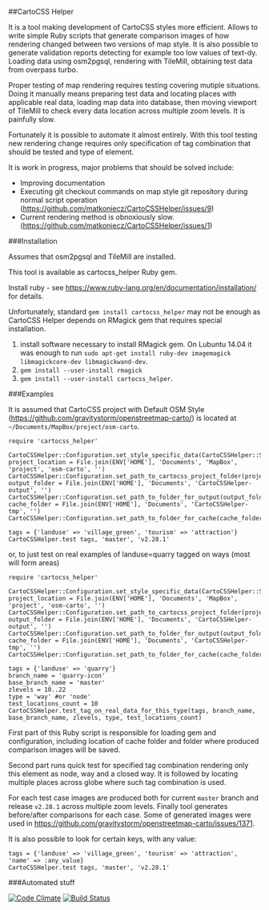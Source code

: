 ##CartoCSS Helper

It is a tool making development of CartoCSS styles more efficient. Allows to write simple Ruby scripts that generate comparison images of how rendering changed between two versions of map style. It is also possible to generate validation reports detecting for example too low values of text-dy. Loading data using osm2pgsql, rendering with TileMill, obtaining test data from overpass turbo.

Proper testing of map rendering requires testing covering mutiple situations. Doing it manually means preparing test data and locating places with applicable real data, loading map data into database, then moving viewport of TileMill to check every data location across multiple zoom levels. It is painfully slow.

Fortunately it is possible to automate it almost entirely. With this tool testing new rendering change requires only specification of tag combination that should be tested and type of element.

It is work in progress, major problems that should be solved include:

* Improving documentation
* Executing git checkout commands on map style git repository during normal script operation (https://github.com/matkoniecz/CartoCSSHelper/issues/9)
* Current rendering method is obnoxiously slow. (https://github.com/matkoniecz/CartoCSSHelper/issues/1)

###Installation

Assumes that osm2pgsql and TileMill are installed.

This tool is available as cartocss_helper Ruby gem.

Install ruby - see https://www.ruby-lang.org/en/documentation/installation/ for details.

Unfortunately, standard `gem install cartocss_helper` may not be enough as CartoCSS Helper depends on RMagick gem that requires special installation.

1. install software necessary to install RMagick gem. On Lubuntu 14.04 it was enough to run `sudo apt-get install ruby-dev imagemagick libmagickcore-dev libmagickwand-dev`.
2. `gem install --user-install rmagick`
3. `gem install --user-install cartocss_helper`.

###Examples

It is assumed that CartoCSS project with Default OSM Style (https://github.com/gravitystorm/openstreetmap-carto/) is located at `~/Documents/MapBox/project/osm-carto`.

    require 'cartocss_helper'

    CartoCSSHelper::Configuration.set_style_specific_data(CartoCSSHelper::StyleDataForDefaultOSM.get_style_data)
    project_location = File.join(ENV['HOME'], 'Documents', 'MapBox', 'project', 'osm-carto', '')
    CartoCSSHelper::Configuration.set_path_to_cartocss_project_folder(project_location)
    output_folder = File.join(ENV['HOME'], 'Documents', 'CartoCSSHelper-output', '')
    CartoCSSHelper::Configuration.set_path_to_folder_for_output(output_folder)
    cache_folder = File.join(ENV['HOME'], 'Documents', 'CartoCSSHelper-tmp', '')
    CartoCSSHelper::Configuration.set_path_to_folder_for_cache(cache_folder)

    tags = {'landuse' => 'village_green', 'tourism' => 'attraction'}
    CartoCSSHelper.test tags, 'master', 'v2.28.1'

or, to just test on real examples of landuse=quarry tagged on ways (most will form areas)

    require 'cartocss_helper'

    CartoCSSHelper::Configuration.set_style_specific_data(CartoCSSHelper::StyleDataForDefaultOSM.get_style_data)
    project_location = File.join(ENV['HOME'], 'Documents', 'MapBox', 'project', 'osm-carto', '')
    CartoCSSHelper::Configuration.set_path_to_cartocss_project_folder(project_location)
    output_folder = File.join(ENV['HOME'], 'Documents', 'CartoCSSHelper-output', '')
    CartoCSSHelper::Configuration.set_path_to_folder_for_output(output_folder)
    cache_folder = File.join(ENV['HOME'], 'Documents', 'CartoCSSHelper-tmp', '')
    CartoCSSHelper::Configuration.set_path_to_folder_for_cache(cache_folder)

    tags = {'landuse' => 'quarry'}
    branch_name = 'quarry-icon'
    base_branch_name = 'master'
    zlevels = 10..22
    type = 'way' #or 'node'
    test_locations_count = 10
    CartoCSSHelper.test_tag_on_real_data_for_this_type(tags, branch_name, base_branch_name, zlevels, type, test_locations_count)

First part of this Ruby script is responsible for loading gem and configuration, including location of cache folder and folder where produced comparison images will be saved.

Second part runs quick test for specified tag combination rendering only this element as node, way and a closed way. It is followed by locating multiple places across globe where such tag combination is used.

For each test case images are produced both for current `master` branch and release `v2.28.1` across multiple zoom levels. Finally tool generates before/after comparisons for each case. Some of generated images were used in https://github.com/gravitystorm/openstreetmap-carto/issues/1371.

It is also possible to look for certain keys, with any value:

    tags = {'landuse' => 'village_green', 'tourism' => 'attraction', 'name' => :any_value}
    CartoCSSHelper.test tags, 'master', 'v2.28.1'


###Automated stuff

[![Code Climate](https://codeclimate.com/github/matkoniecz/CartoCSSHelper/badges/gpa.svg)](https://codeclimate.com/github/matkoniecz/CartoCSSHelper)
[![Build Status](https://travis-ci.org/matkoniecz/CartoCSSHelper.svg?branch=master)](https://travis-ci.org/matkoniecz/CartoCSSHelper)